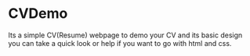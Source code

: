 # CVDemo
Its a simple CV(Resume) webpage to demo your CV and its basic design you can take a quick look or help if you want to go with html and css.
